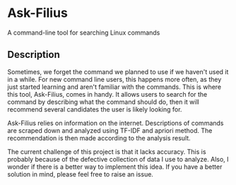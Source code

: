 # Ask-Filius

A command-line tool for searching Linux commands

## Description

Sometimes, we forget the command we planned to use if we haven't used it in a while. For new command line users, this happens more often, as they just started learning and aren't familiar with the commands. This is where this tool, Ask-Filius, comes in handy. It allows users to search for the command by describing what the command should do, then it will recommend several candidates the user is likely looking for.

Ask-Filius relies on information on the internet. Descriptions of commands are scraped down and analyzed using TF-IDF and apriori method. The recommendation is then made according to the analysis result.

The current challenge of this project is that it lacks accuracy. This is probably because of the defective collection of data I use to analyze. Also, I wonder if there is a better way to implement this idea. If you have a better solution in mind, please feel free to raise an issue.
